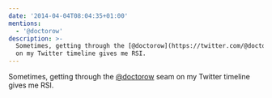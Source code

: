 ```yaml
---
date: '2014-04-04T08:04:35+01:00'
mentions:
  - '@doctorow'
description: >-
  Sometimes, getting through the [@doctorow](https://twitter.com/@doctorow) seam
  on my Twitter timeline gives me RSI.
---
```

Sometimes, getting through the [@doctorow](https://twitter.com/@doctorow) seam on my Twitter timeline gives me RSI.
